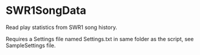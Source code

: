 # SWR1SongData
Read play statistics from SWR1 song history.

Requires a Settings file named Settings.txt in same folder as the script, see SampleSettings file.


